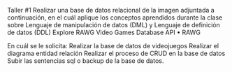 Taller #1
Realizar una base de datos relacional de la imagen adjuntada a continuación, en el cuál aplique los conceptos aprendidos durante la clase sobre Lenguaje de manipulación de datos (DML) y  Lenguaje de definición de datos (DDL)
Explore RAWG Video Games Database API • RAWG

En cuál se le solicita:
Realizar la base de datos de videojuegos
Realizar el diagrama entidad relación
Realizar el proceso de CRUD en la base de datos 
Subir las sentencias sql o backup de la base de datos.
